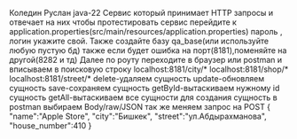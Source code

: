  Коледин Руслан java-22
 Сервис который принимает HTTP запросы и отвечает на них
 чтобы протестировать сервис перейдите
 к application.properties(src/main/resources/application.properties)
 пароль , логин укажите свой. Также создайте базу qa_base(или используйте любую пустую бд)
 также если будет ошибка на порт(8181),поменяйте на другой(8282 и тд)
 Далее по роуту переходите в браузер или postman и вписываем в поисковую строку
 localhost:8181/city/*
 localhost:8181/shop/*
 localhost:8181/street/*
 delete-удаляем сущность
 update-обновляем сущность
 save-сохраняем сущность
 getById-вытаскиваем нужному id сущность
 getAll-вытаскиваем все сущности
 для создания сущность в postman выбираем Body/raw/JSON так же меняем запрос на POST
{
"name":"Apple Store",
"city":"Бишкек",
"street":"ул.Абдырахманова",
"house_number":410
}
